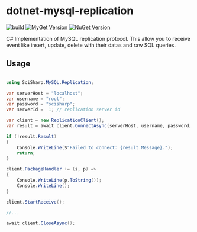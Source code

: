# dotnet-mysql-replication

[![build](https://github.com/SciSharp/dotnet-mysql-replication/actions/workflows/build.yaml/badge.svg)](https://github.com/SciSharp/dotnet-mysql-replication/actions/workflows/build.yaml)
[![MyGet Version](https://img.shields.io/myget/scisharp/vpre/SciSharp.MySQL.Replication)](https://www.myget.org/feed/scisharp/package/nuget/SciSharp.MySQL.Replication)
[![NuGet Version](https://img.shields.io/nuget/v/SciSharp.MySQL.Replication.svg?style=flat)](https://www.nuget.org/packages/SciSharp.MySQL.Replication/)

C# Implementation of MySQL replication protocol. This allow you to receive event like insert, update, delete with their datas and raw SQL queries.

## Usage

```csharp

using SciSharp.MySQL.Replication;

var serverHost = "localhost";
var username = "root";
var password = "scisharp";
var serverId =  1; // replication server id

var client = new ReplicationClient();
var result = await client.ConnectAsync(serverHost, username, password, serverId);

if (!result.Result)
{
    Console.WriteLine($"Failed to connect: {result.Message}.");
    return;
}

client.PackageHandler += (s, p) =>
{
    Console.WriteLine(p.ToString());
    Console.WriteLine();
}

client.StartReceive();

//...

await client.CloseAsync();

```
